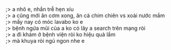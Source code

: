 ;> a nhô e, nhắn trễ hẹn xíu<br>
;> a cũng mới ăn cơm xong, ăn cá chim chiên vs xoài nước mắm<br>
;> mấy nay có móc lavabo ko e<br>
;> bệnh ngứa mũi của a ko có lây a search trên mạng ròi<br>
;> a đi khám ở bệnh viện ròi ko hiệu quả lắm<br>
;> mà khuya ròi ngủ ngon nhe e
